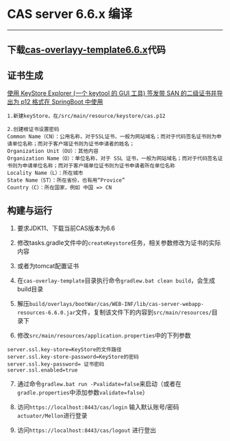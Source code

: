 # CAS server 6.6.x 编译

---------

## 下载[cas-overlayy-template6.6.x](https://github.com/apereo/cas-overlay-template.git)代码


## 证书生成

[使用 KeyStore Explorer (一个 keytool 的 GUI 工具) 签发带 SAN 的二级证书并导出为 p12 格式在 SpringBoot 中使用](https://blog.csdn.net/halozhy/article/details/121888033)

```
1.新建keyStore，在/src/main/resource/keystore/cas.p12

2.创建根证书设置密码
Common Name（CN）：公用名称，对于SSL证书，一般为网站域名；而对于代码签名证书则为申请单位名称；而对于客户端证书则为证书申请者的姓名；
Organization Unit（OU）：其他内容
Organization Name（O）：单位名称，对于 SSL 证书，一般为网站域名；而对于代码签名证书则为申请单位名称；而对于客户端单位证书则为证书申请者所在单位名称
Locality Name（L）：所在城市
State Name（ST）：所在省份，也有用“Provice”
Country（C）：所在国家，例如 中国 => CN
```
## 构建与运行

1. 要求JDK11、下载当前CAS版本为6.6

2. 修改tasks.gradle文件中的`createKeystore`任务，相关参数修改为证书的实际内容

3. 或者为tomcat配置证书

4. 在`cas-overlay-template`目录执行命令`gradlew.bat clean build`，会生成build目录

5. 解压`build/overlays/bootWar/cas/WEB-INF/lib/cas-server-webapp-resources-6.6.0.jar`文件，复制该文件下的内容到`src/main/resources/`目录下

6. 修改`src/main/resources/application.properties`中的下列参数

```text
server.ssl.key-store=KeyStore的文件路径
server.ssl.key-store-password=KeyStore的密码
server.ssl.key-password= 证书密码
server.ssl.enabled=true
```

7. 通过命令`gradlew.bat run -Pvalidate=false`来启动（或者在`gradle.properties`中添加参数`validate=false`）

8. 访问`https://localhost:8443/cas/login` 输入默认账号/密码`actuator/Mellon`进行登录

9. 访问`https://localhost:8443/cas/logout` 进行登出
